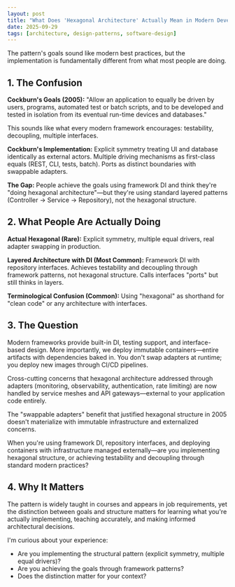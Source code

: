 ```yaml
---
layout: post
title: "What Does 'Hexagonal Architecture' Actually Mean in Modern Development?"
date: 2025-09-29
tags: [architecture, design-patterns, software-design]
---
```


The pattern's goals sound like modern best practices, but the implementation is fundamentally different from what most people are doing.

## 1. The Confusion

**Cockburn's Goals (2005):** "Allow an application to equally be driven by users, programs, automated test or batch scripts, and to be developed and tested in isolation from its eventual run-time devices and databases."

This sounds like what every modern framework encourages: testability, decoupling, multiple interfaces.

**Cockburn's Implementation:** Explicit symmetry treating UI and database identically as external actors. Multiple driving mechanisms as first-class equals (REST, CLI, tests, batch). Ports as distinct boundaries with swappable adapters.

**The Gap:** People achieve the goals using framework DI and think they're "doing hexagonal architecture"—but they're using standard layered patterns (Controller → Service → Repository), not the hexagonal structure.

## 2. What People Are Actually Doing

**Actual Hexagonal (Rare):** Explicit symmetry, multiple equal drivers, real adapter swapping in production.

**Layered Architecture with DI (Most Common):** Framework DI with repository interfaces. Achieves testability and decoupling through framework patterns, not hexagonal structure. Calls interfaces "ports" but still thinks in layers.

**Terminological Confusion (Common):** Using "hexagonal" as shorthand for "clean code" or any architecture with interfaces.

## 3. The Question

Modern frameworks provide built-in DI, testing support, and interface-based design. More importantly, we deploy immutable containers—entire artifacts with dependencies baked in. You don't swap adapters at runtime; you deploy new images through CI/CD pipelines.

Cross-cutting concerns that hexagonal architecture addressed through adapters (monitoring, observability, authentication, rate limiting) are now handled by service meshes and API gateways—external to your application code entirely.

The "swappable adapters" benefit that justified hexagonal structure in 2005 doesn't materialize with immutable infrastructure and externalized concerns.

When you're using framework DI, repository interfaces, and deploying containers with infrastructure managed externally—are you implementing hexagonal structure, or achieving testability and decoupling through standard modern practices?

## 4. Why It Matters

The pattern is widely taught in courses and appears in job requirements, yet the distinction between goals and structure matters for learning what you're actually implementing, teaching accurately, and making informed architectural decisions.

I'm curious about your experience:
- Are you implementing the structural pattern (explicit symmetry, multiple equal drivers)?
- Are you achieving the goals through framework patterns?
- Does the distinction matter for your context?
